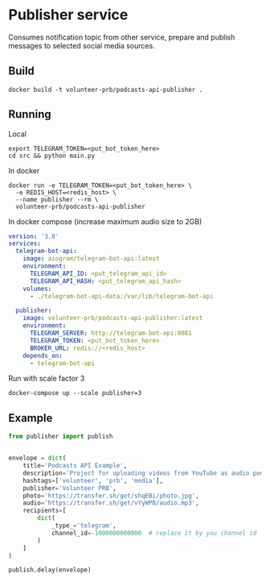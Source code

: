 # Publisher service

Consumes notification topic from other service, prepare and publish 
messages to selected social media sources.

## Build

```commandline
docker build -t volunteer-prb/podcasts-api-publisher .
```

## Running

Local
```commandline
export TELEGRAM_TOKEN=<put_bot_token_here>
cd src && python main.py
```

In docker 
```commandline
docker run -e TELEGRAM_TOKEN=<put_bot_token_here> \
  -e REDIS_HOST=<redis_host> \
  --name publisher --rm \
  volunteer-prb/podcasts-api-publisher
```

In docker compose (increase maximum audio size to 2GB)
```yaml
version: '3.8'
services:
  telegram-bot-api:
    image: aiogram/telegram-bot-api:latest
    environment:
      TELEGRAM_API_ID: <put_telegram_api_id>
      TELEGRAM_API_HASH: <put_telegram_api_hash>
    volumes:
      - ./telegram-bot-api-data:/var/lib/telegram-bot-api

  publisher:
    image: volunteer-prb/podcasts-api-publisher:latest
    environment:
      TELEGRAM_SERVER: http://telegram-bot-api:8081
      TELEGRAM_TOKEN: <put_bot_token_here>
      BROKER_URL: redis://<redis_host>
    depends_on:
      - telegram-bot-api
```

Run with scale factor 3

```commandline
docker-compose up --scale publisher=3
```

## Example 

```python
from publisher import publish


envelope = dict(
    title='Podcasts API Example',
    description='Project for uploading videos from YouTube as audio podcasts to TG and Soundcloud',
    hashtags=['volunteer', 'prb', 'media'],
    publisher='Volunteer PRB',
    photo='https://transfer.sh/get/shqEBi/photo.jpg',
    audio='https://transfer.sh/get/vYyWP8/audio.mp3',
    recipients=[
        dict(
            _type_='telegram',
            channel_id=-1000000000000  # replace it by you channel id
        )
    ]
)

publish.delay(envelope)
```